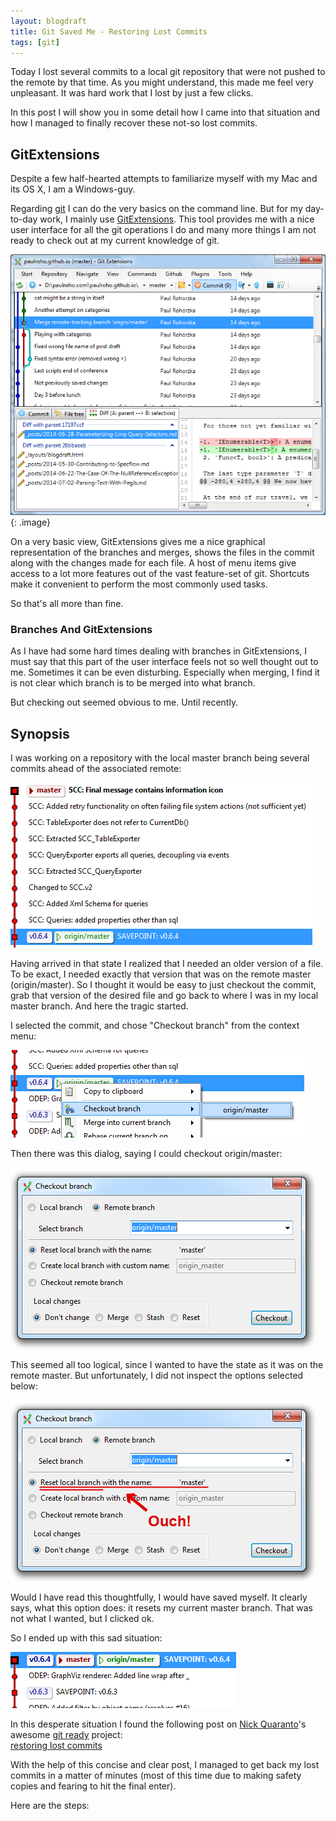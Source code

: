 ```yaml
---
layout: blogdraft
title: Git Saved Me - Restoring Lost Commits
tags: [git]
---
```


Today I lost several commits to a local git repository that were not pushed to the remote by that time. As you might understand, this made me feel very unpleasant. It was hard work that I lost by just a few clicks.

In this post I will show you in some detail how I came into that situation and how I managed to finally recover these not-so lost commits.

## GitExtensions
Despite a few half-hearted attempts to familiarize myself with my Mac and its OS X, I am  a Windows-guy.

Regarding [git](http://git-scm.com/) I can do the very basics on the command line. But for my day-to-day work, I mainly use [GitExtensions](https://github.com/gitextensions/gitextensions). This tool provides me with a nice user interface for all the git operations I do and many more things I am not ready to check out at my current knowledge of git.

![GitExtension's Main Window](/images/posts/GitRecoverLostCommits/00_GitExt.PNG)
{: .image}

On a very basic view, GitExtensions gives me a nice graphical representation of the branches and merges, shows the files in the commit along with the changes made for each file. A host of menu items give access to a lot more features out of the vast feature-set of git. Shortcuts make it convenient to perform the most commonly used tasks.

So that's all more than fine. 

### Branches And GitExtensions
As I have had some hard times dealing with branches in GitExtensions, I must say that this part of the user interface feels not so well thought out to me. Sometimes it can be even disturbing. Especially when merging, I find it is not clear which branch is to be merged into what branch.

But checking out seemed obvious to me. Until recently.

## Synopsis

I was working on a repository with the local master branch being several commits ahead of the associated remote:

![The repository as it was before the incident](/images/posts/GitRecoverLostCommits/01_SituationBefore_GitExt.PNG)

Having arrived in that state I realized that I needed an older version of a file. To be exact, I needed exactly that version that was on the remote master (origin/master). So I thought it would be easy to just checkout the commit, grab that version of the desired file and go back to where I was in my local master branch. And here the tragic started.

I selected the commit, and chose "Checkout branch" from the context menu:

![Checkout context menu](/images/posts/GitRecoverLostCommits/02_CheckoutOriginMasterMenu_GitExt.png)

Then there was this dialog, saying I could checkout origin/master:

![Checkout dialog in GitExtensions](/images/posts/GitRecoverLostCommits/03_CheckoutOriginMasterDialog_GitExt.PNG)

This seemed all too logical, since I wanted to have the state as it was on the remote master. But unfortunately, I did not inspect the options selected below:

![Annotated checkout dialog in GitExtensions](/images/posts/GitRecoverLostCommits/03_CheckoutOriginMasterDialog_GitExtAnnotated.PNG)

Would I have read this thoughtfully, I would have saved myself. It clearly says, what this option does: it resets my current master branch. That was not what I wanted, but I clicked ok.

So I ended up with this sad situation:

![All local commits seem to be lost](/images/posts/GitRecoverLostCommits/04_LostCommits_GitExt.PNG)

In this desperate situation I found the following post on [Nick Quaranto](https://twitter.com/qrush)'s awesome [git ready](http://gitready.com/) project:  
[restoring lost commits](http://gitready.com/advanced/2009/01/17/restoring-lost-commits.html)

With the help of this concise and clear post, I managed to get back my lost commits in a matter of minutes (most of this time due to making safety copies and fearing to hit the final enter).

Here are the steps:
